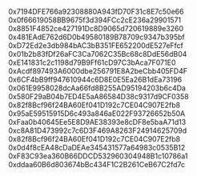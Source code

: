 0x7194DFE766a92308880A943fD70F31c8E7c50e66
0x0f66619058BB9675f3d394FCc2cE236a29901571
0x8851F4852ce427191Dc8D9065d720619889e3260
0x481EAdE762d6D0b49580189B78709c9347b395bf
0xD72Ed2e3db984bAC3bB351FE652200dE527eFfcf
0x01b2b83fDf26aFC3Ca7062C35Bc68c8DdE56dB04
0xE141831c2c1198d79B9Ff61cD97C3bAca7F071E0
0xAcdf897493A6000dbe256791E8A2beCbb405FD4F
0x6CF4bB9ff947610944c6D8E0E5Ea26B1dEa73196
0x061E9958028dcAa66fd8B255AD95194203b6c4Da
0x580F29aB04b7ED4E5aA86584D38c9317d9CF0358
0x82f8Bcf96f24BA60Ef041D192c7CE04C907E2fb8
0x95aE59515915D6c493a846aE022F93726652b50A
0xFaa0b40645Ee5E8D9AE38393e8cDF8e5baA71d13
0xc8A81D473992c7c6D3F469A8263F24914625709d
0x82f8Bcf96f24BA60Ef041D192c7CE04C907E2fb8
0x0d4f8cEA48cDaDEAe345431577a64983c0535B12
0xF83C93ea360B66DDCD532960304948B1c10786a1
0xddaa60B6d803674bBc434F1C2B261CeB67C2fd7c
